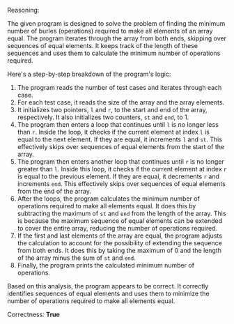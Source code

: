 Reasoning:

The given program is designed to solve the problem of finding the minimum number of burles (operations) required to make all elements of an array equal. The program iterates through the array from both ends, skipping over sequences of equal elements. It keeps track of the length of these sequences and uses them to calculate the minimum number of operations required.

Here's a step-by-step breakdown of the program's logic:

1. The program reads the number of test cases and iterates through each case.
2. For each test case, it reads the size of the array and the array elements.
3. It initializes two pointers, `l` and `r`, to the start and end of the array, respectively. It also initializes two counters, `st` and `end`, to 1.
4. The program then enters a loop that continues until `l` is no longer less than `r`. Inside the loop, it checks if the current element at index `l` is equal to the next element. If they are equal, it increments `l` and `st`. This effectively skips over sequences of equal elements from the start of the array.
5. The program then enters another loop that continues until `r` is no longer greater than `l`. Inside this loop, it checks if the current element at index `r` is equal to the previous element. If they are equal, it decrements `r` and increments `end`. This effectively skips over sequences of equal elements from the end of the array.
6. After the loops, the program calculates the minimum number of operations required to make all elements equal. It does this by subtracting the maximum of `st` and `end` from the length of the array. This is because the maximum sequence of equal elements can be extended to cover the entire array, reducing the number of operations required.
7. If the first and last elements of the array are equal, the program adjusts the calculation to account for the possibility of extending the sequence from both ends. It does this by taking the maximum of 0 and the length of the array minus the sum of `st` and `end`.
8. Finally, the program prints the calculated minimum number of operations.

Based on this analysis, the program appears to be correct. It correctly identifies sequences of equal elements and uses them to minimize the number of operations required to make all elements equal.

Correctness: **True**
